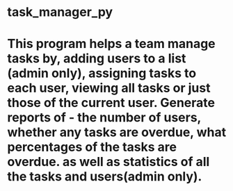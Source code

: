 # task_manager_py
# This program helps a team manage tasks by, adding users to a list (admin only), assigning tasks to each user, viewing all tasks or just those of the current user. Generate reports of - the number of users, whether any tasks are overdue, what percentages of the tasks are overdue. as well as statistics of all the tasks and users(admin only).
